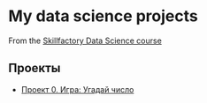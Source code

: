 # My data science projects
From the [Skillfactory Data Science course](https://skillfactory.ru/data-scientist)

## Проекты

* [Проект 0. Игра: Угадай число]()